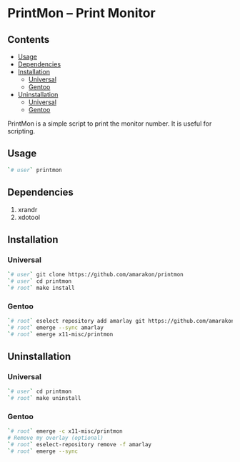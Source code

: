 PrintMon – Print Monitor
================

## Contents

-   [Usage](#usage)
-   [Dependencies](#dependencies)
-   [Installation](#installation)
    -   [Universal](#universal)
    -   [Gentoo](#gentoo)
-   [Uninstallation](#uninstallation)
    -   [Universal](#universal-1)
    -   [Gentoo](#gentoo-1)

PrintMon is a simple script to print the monitor number. It is useful
for scripting.

## Usage

``` sh
`# user` printmon
```

## Dependencies

1.  xrandr
2.  xdotool

## Installation

### Universal

``` sh
`# user` git clone https://github.com/amarakon/printmon
`# user` cd printmon
`# root` make install
```

### Gentoo

``` sh
`# root` eselect repository add amarlay git https://github.com/amarakon/amarlay
`# root` emerge --sync amarlay
`# root` emerge x11-misc/printmon
```

## Uninstallation

### Universal

``` sh
`# user` cd printmon
`# root` make uninstall
```

### Gentoo

``` sh
`# root` emerge -c x11-misc/printmon
# Remove my overlay (optional)
`# root` eselect-repository remove -f amarlay
`# root` emerge --sync
```
